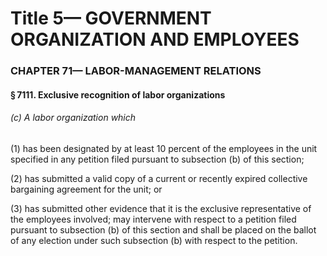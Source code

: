 
# Title 5— GOVERNMENT ORGANIZATION AND EMPLOYEES
### CHAPTER 71— LABOR-MANAGEMENT RELATIONS
#### § 7111. Exclusive recognition of labor organizations
###### (c) A labor organization which

(1) has been designated by at least 10 percent of the employees in the unit specified in any petition filed pursuant to subsection (b) of this section;

(2) has submitted a valid copy of a current or recently expired collective bargaining agreement for the unit; or

(3) has submitted other evidence that it is the exclusive representative of the employees involved; may intervene with respect to a petition filed pursuant to subsection (b) of this section and shall be placed on the ballot of any election under such subsection (b) with respect to the petition.
